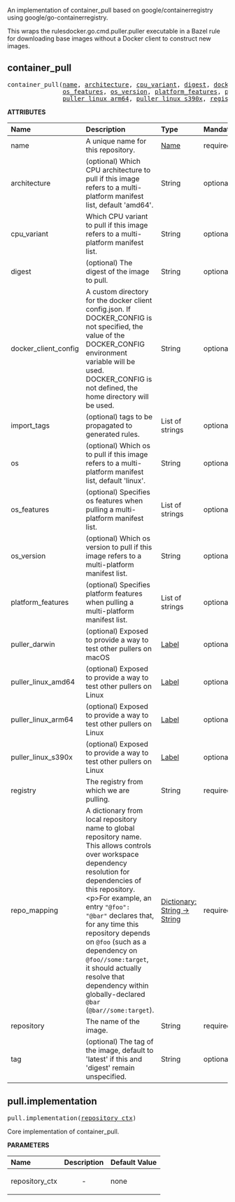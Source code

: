 An implementation of container_pull based on google/containerregistry using google/go-containerregistry.

This wraps the rulesdocker.go.cmd.puller.puller executable in a
Bazel rule for downloading base images without a Docker client to
construct new images.

<a id="#container_pull"></a>

## container_pull

<pre>
container_pull(<a href="#container_pull-name">name</a>, <a href="#container_pull-architecture">architecture</a>, <a href="#container_pull-cpu_variant">cpu_variant</a>, <a href="#container_pull-digest">digest</a>, <a href="#container_pull-docker_client_config">docker_client_config</a>, <a href="#container_pull-import_tags">import_tags</a>, <a href="#container_pull-os">os</a>,
               <a href="#container_pull-os_features">os_features</a>, <a href="#container_pull-os_version">os_version</a>, <a href="#container_pull-platform_features">platform_features</a>, <a href="#container_pull-puller_darwin">puller_darwin</a>, <a href="#container_pull-puller_linux_amd64">puller_linux_amd64</a>,
               <a href="#container_pull-puller_linux_arm64">puller_linux_arm64</a>, <a href="#container_pull-puller_linux_s390x">puller_linux_s390x</a>, <a href="#container_pull-registry">registry</a>, <a href="#container_pull-repo_mapping">repo_mapping</a>, <a href="#container_pull-repository">repository</a>, <a href="#container_pull-tag">tag</a>)
</pre>



**ATTRIBUTES**


| Name  | Description | Type | Mandatory | Default |
| :------------- | :------------- | :------------- | :------------- | :------------- |
| <a id="container_pull-name"></a>name |  A unique name for this repository.   | <a href="https://bazel.build/docs/build-ref.html#name">Name</a> | required |  |
| <a id="container_pull-architecture"></a>architecture |  (optional) Which CPU architecture to pull if this image refers to a multi-platform manifest list, default 'amd64'.   | String | optional | "amd64" |
| <a id="container_pull-cpu_variant"></a>cpu_variant |  Which CPU variant to pull if this image refers to a multi-platform manifest list.   | String | optional | "" |
| <a id="container_pull-digest"></a>digest |  (optional) The digest of the image to pull.   | String | optional | "" |
| <a id="container_pull-docker_client_config"></a>docker_client_config |  A custom directory for the docker client config.json. If DOCKER_CONFIG is not specified, the value of the DOCKER_CONFIG environment variable will be used. DOCKER_CONFIG is not defined, the home directory will be used.   | String | optional | "" |
| <a id="container_pull-import_tags"></a>import_tags |  (optional) tags to be propagated to generated rules.   | List of strings | optional | [] |
| <a id="container_pull-os"></a>os |  (optional) Which os to pull if this image refers to a multi-platform manifest list, default 'linux'.   | String | optional | "linux" |
| <a id="container_pull-os_features"></a>os_features |  (optional) Specifies os features when pulling a multi-platform manifest list.   | List of strings | optional | [] |
| <a id="container_pull-os_version"></a>os_version |  (optional) Which os version to pull if this image refers to a multi-platform manifest list.   | String | optional | "" |
| <a id="container_pull-platform_features"></a>platform_features |  (optional) Specifies platform features when pulling a multi-platform manifest list.   | List of strings | optional | [] |
| <a id="container_pull-puller_darwin"></a>puller_darwin |  (optional) Exposed to provide a way to test other pullers on macOS   | <a href="https://bazel.build/docs/build-ref.html#labels">Label</a> | optional | @go_puller_darwin//file:downloaded |
| <a id="container_pull-puller_linux_amd64"></a>puller_linux_amd64 |  (optional) Exposed to provide a way to test other pullers on Linux   | <a href="https://bazel.build/docs/build-ref.html#labels">Label</a> | optional | @go_puller_linux_amd64//file:downloaded |
| <a id="container_pull-puller_linux_arm64"></a>puller_linux_arm64 |  (optional) Exposed to provide a way to test other pullers on Linux   | <a href="https://bazel.build/docs/build-ref.html#labels">Label</a> | optional | @go_puller_linux_arm64//file:downloaded |
| <a id="container_pull-puller_linux_s390x"></a>puller_linux_s390x |  (optional) Exposed to provide a way to test other pullers on Linux   | <a href="https://bazel.build/docs/build-ref.html#labels">Label</a> | optional | @go_puller_linux_s390x//file:downloaded |
| <a id="container_pull-registry"></a>registry |  The registry from which we are pulling.   | String | required |  |
| <a id="container_pull-repo_mapping"></a>repo_mapping |  A dictionary from local repository name to global repository name. This allows controls over workspace dependency resolution for dependencies of this repository.&lt;p&gt;For example, an entry <code>"@foo": "@bar"</code> declares that, for any time this repository depends on <code>@foo</code> (such as a dependency on <code>@foo//some:target</code>, it should actually resolve that dependency within globally-declared <code>@bar</code> (<code>@bar//some:target</code>).   | <a href="https://bazel.build/docs/skylark/lib/dict.html">Dictionary: String -> String</a> | required |  |
| <a id="container_pull-repository"></a>repository |  The name of the image.   | String | required |  |
| <a id="container_pull-tag"></a>tag |  (optional) The tag of the image, default to 'latest' if this and 'digest' remain unspecified.   | String | optional | "latest" |


<a id="#pull.implementation"></a>

## pull.implementation

<pre>
pull.implementation(<a href="#pull.implementation-repository_ctx">repository_ctx</a>)
</pre>

Core implementation of container_pull.

**PARAMETERS**


| Name  | Description | Default Value |
| :------------- | :------------- | :------------- |
| <a id="pull.implementation-repository_ctx"></a>repository_ctx |  <p align="center"> - </p>   |  none |


